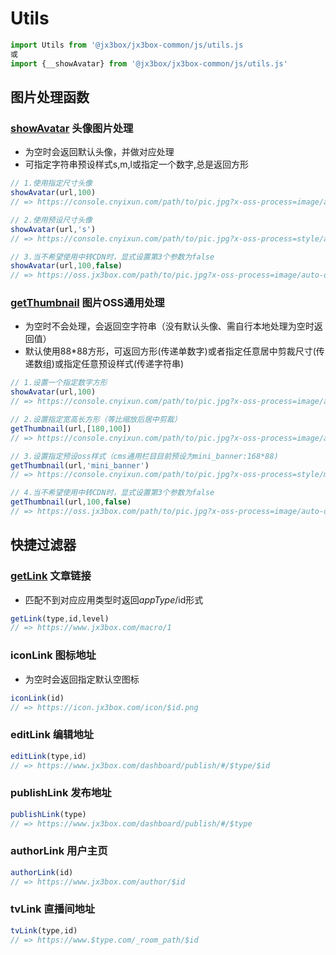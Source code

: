 # Utils

```javascript
import Utils from '@jx3box/jx3box-common/js/utils.js
或
import {__showAvatar} from '@jx3box/jx3box-common/js/utils.js'
```

## 图片处理函数
### [showAvatar]('../js/utils#L40') 头像图片处理
- 为空时会返回默认头像，并做对应处理
- 可指定字符串预设样式s,m,l或指定一个数字,总是返回方形
```javascript
// 1.使用指定尺寸头像
showAvatar(url,100)
// => https://console.cnyixun.com/path/to/pic.jpg?x-oss-process=image/auto-orient,1/resize,m_fill,w_100,h_100/quality,Q_100

// 2.使用预设尺寸头像 
showAvatar(url,'s') 
// => https://console.cnyixun.com/path/to/pic.jpg?x-oss-process=style/avatar_s

// 3.当不希望使用中转CDN时，显式设置第3个参数为false
showAvatar(url,100,false)
// => https://oss.jx3box.com/path/to/pic.jpg?x-oss-process=image/auto-orient,1/resize,m_fill,w_100,h_100/quality,Q_100
```

### [getThumbnail]('../js/utils#L95') 图片OSS通用处理
- 为空时不会处理，会返回空字符串（没有默认头像、需自行本地处理为空时返回值）
- 默认使用88*88方形，可返回方形(传递单数字)或者指定任意居中剪裁尺寸(传递数组)或指定任意预设样式(传递字符串)
```javascript
// 1.设置一个指定数字方形 
showAvatar(url,100) 
// => https://console.cnyixun.com/path/to/pic.jpg?x-oss-process=image/auto-orient,1/resize,m_fill,w_100,h_100/quality,Q_100

// 2.设置指定宽高长方形（等比缩放后居中剪裁）
getThumbnail(url,[180,100])
// => https://console.cnyixun.com/path/to/pic.jpg?x-oss-process=image/auto-orient,1/resize,m_fill,w_180,h_100/quality,Q_100

// 3.设置指定预设oss样式（cms通用栏目目前预设为mini_banner:168*88)
getThumbnail(url,'mini_banner')
// => https://console.cnyixun.com/path/to/pic.jpg?x-oss-process=style/mini_banner

// 4.当不希望使用中转CDN时，显式设置第3个参数为false
getThumbnail(url,100,false)
// => https://oss.jx3box.com/path/to/pic.jpg?x-oss-process=image/auto-orient,1/resize,m_fill,w_100,h_100/quality,Q_100
```

## 快捷过滤器
### [getLink]('../js/utils#L137') 文章链接
- 匹配不到对应应用类型时返回$appType/$id形式
```javascript
getLink(type,id,level)
// => https://www.jx3box.com/macro/1
```

### iconLink 图标地址
- 为空时会返回指定默认空图标
```javascript
iconLink(id)
// => https://icon.jx3box.com/icon/$id.png
```

### editLink 编辑地址
```javascript
editLink(type,id)
// => https://www.jx3box.com/dashboard/publish/#/$type/$id
```

### publishLink 发布地址
```javascript
publishLink(type)
// => https://www.jx3box.com/dashboard/publish/#/$type
```

### authorLink 用户主页
```javascript
authorLink(id)
// => https://www.jx3box.com/author/$id
```

### tvLink 直播间地址
```javascript
tvLink(type,id)
// => https://www.$type.com/_room_path/$id
```